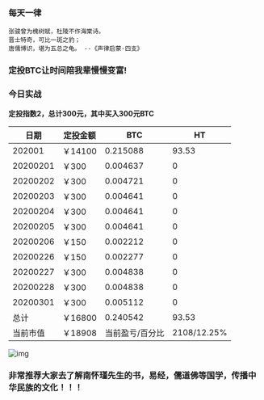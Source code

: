 ### 每天一律

```
张骏曾为槐树赋，杜陵不作海棠诗。
晋士特奇，可比一斑之豹；
唐儒博识，堪为五总之龟。 --《声律启蒙·四支》
```

### 定投BTC让时间陪我辈慢慢变富!

### 今日实战

**定投指数2，总计300元，其中买入300元BTC**

| 日期     | 定投金额 | BTC             | HT          |
| -------- | -------- | --------------- | ----------- |
| 202001   | ￥14100  | 0.215088        | 93.53       |
| 20200201 | ￥300    | 0.004637        | 0           |
| 20200202 | ￥300    | 0.004721        | 0           |
| 20200203 | ￥300    | 0.004641        | 0           |
| 20200204 | ￥300    | 0.004641        | 0           |
| 20200205 | ￥300    | 0.004641        | 0           |
| 20200206 | ￥150    | 0.002212        | 0           |
| 20200226 | ￥150    | 0.002277        | 0           |
| 20200227 | ￥300    | 0.004838        | 0           |
| 20200228 | ￥300    | 0.004838        | 0           |
| 20200301 | ￥300    | 0.005112        | 0           |
| 总计     | ￥16800  | 0.240542        | 93.53       |
| 当前市值 | ￥18908  | 当前盈亏/百分比 | 2108/12.25% |

![img](https://oss02.bihu.com/image/20200301/e708fa77358228bb19c6a5f986434dec_GEYDQMBKGY3DK.jpg
)

### 非常推荐大家去了解南怀瑾先生的书，易经，儒道佛等国学，传播中华民族的文化！！！